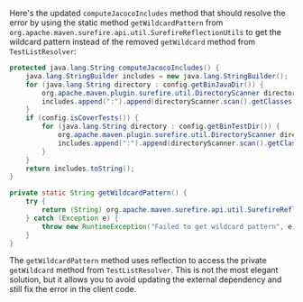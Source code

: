 Here's the updated `computeJacocoIncludes` method that should resolve the error by using the static method `getWildcardPattern` from `org.apache.maven.surefire.api.util.SurefireReflectionUtils` to get the wildcard pattern instead of the removed `getWildcard` method from `TestListResolver`:

```java
protected java.lang.String computeJacocoIncludes() {
    java.lang.StringBuilder includes = new java.lang.StringBuilder();
    for (java.lang.String directory : config.getBinJavaDir()) {
        org.apache.maven.plugin.surefire.util.DirectoryScanner directoryScanner = new org.apache.maven.plugin.surefire.util.DirectoryScanner(new java.io.File(directory), getWildcardPattern());
        includes.append(":").append(directoryScanner.scan().getClasses().stream().reduce(( x, y) -> (x + ":") + y).orElse(""));
    }
    if (config.isCoverTests()) {
        for (java.lang.String directory : config.getBinTestDir()) {
            org.apache.maven.plugin.surefire.util.DirectoryScanner directoryScanner = new org.apache.maven.plugin.surefire.util.DirectoryScanner(new java.io.File(directory), getWildcardPattern());
            includes.append(":").append(directoryScanner.scan().getClasses().stream().reduce(( x, y) -> (x + ":") + y).orElse(""));
        }
    }
    return includes.toString();
}

private static String getWildcardPattern() {
    try {
        return (String) org.apache.maven.surefire.api.util.SurefireReflectionUtils.getInstance().getMethod(org.apache.maven.surefire.api.testset.TestListResolver.class, "getWildcard").invoke(null);
    } catch (Exception e) {
        throw new RuntimeException("Failed to get wildcard pattern", e);
    }
}
```

The `getWildcardPattern` method uses reflection to access the private `getWildcard` method from `TestListResolver`. This is not the most elegant solution, but it allows you to avoid updating the external dependency and still fix the error in the client code.